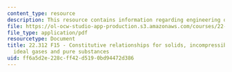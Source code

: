 ```yaml
---
content_type: resource
description: This resource contains information regarding engineering of nuclear reactors.
file: https://ol-ocw-studio-app-production.s3.amazonaws.com/courses/22-312-engineering-of-nuclear-reactors-fall-2015/ff6a5d2e228cff42d5190bd94472d386_MIT22_312F15_hand_cons.pdf
file_type: application/pdf
resourcetype: Document
title: 22.312 F15 - Constitutive relationships for solids, incompressible fluids,
  ideal gases and pure substances
uid: ff6a5d2e-228c-ff42-d519-0bd94472d386
---
```

